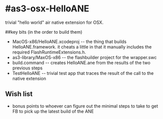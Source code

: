 #as3-osx-HelloANE
================

trivial "hello world" air native extension for OSX.


##key bits (in the order to build them)
* MacOS-x86/HelloANE.xcodeproj  -- the thing that builds HelloANE.framework. it cheats a little in that it manually includes the required FlashRuntimeExtensions.h.
* as3-library/MaxOS-x86 -- the flashbuilder project for the wrapper.swc
* build.command -- creates HelloANE.ane from the results of the two previous steps
* TestHelloANE -- trivial test app that traces the result of the call to the native extension


## Wish list
* bonus points to whoever can figure out the minimal steps to take to get FB to pick up the latest build of the ANE
